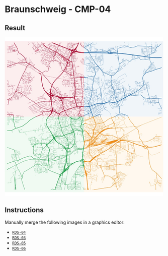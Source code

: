 Braunschweig - CMP-04
================

## Result

![Map](map_large.jpg)

## Instructions

Manually merge the following images in a graphics editor:

-   [`RDS-04`](../rds-04/README.md)
-   [`RDS-03`](../rds-03/README.md)
-   [`RDS-05`](../rds-05/README.md)
-   [`RDS-06`](../rds-06/README.md)
